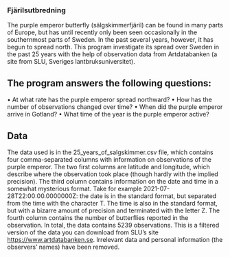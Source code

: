 ### Fjärilsutbredning ###
The purple emperor butterfly (sälgskimmerfjäril) can be found in many parts of Europe, but has until recently
only been seen occasionally in the southernmost parts of Sweden. In the past several years, however, it has
begun to spread north. This program investigate its spread over Sweden in the past 25 years with the
help of observation data from Artdatabanken (a site from SLU, Sveriges lantbruksuniversitet).


## The program answers the following questions: ##
• At what rate has the purple emperor spread northward?
• How has the number of observations changed over time?
• When did the purple emperor arrive in Gotland?
• What time of the year is the purple emperor active?

## Data ##
The data used is in the 25_years_of_salgskimmer.csv file, which contains
four comma-separated columns with information on observations of the purple emperor. The two first columns
are latitude and longitude, which describe where the observation took place (though hardly with the implied
precision). The third column contains information on the date and time in a somewhat mysterious format.
Take for example 2021-07-28T22:00:00.0000000Z: the date is in the standard format, but separated from the
time with the character T. The time is also in the standard format, but with a bizarre amount of precision and
terminated with the letter Z. The fourth column contains the number of butterflies reported in the observation.
In total, the data contains 5239 observations. This is a filtered version of the data you can download from
SLU’s site https://www.artdatabanken.se. Irrelevant data and personal information (the observers’ names)
have been removed.

